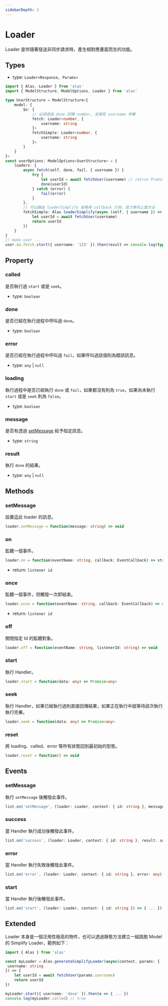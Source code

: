 ```yaml
---
sidebarDepth: 2
---
```


# Loader

Loader 是伴隨著發送非同步請求時，產生相對應畫面而生的功能。

<Cimg text="Loader 是注重非同步執行模式" src="loader.png"></Cimg>

## Types

* type: `Loader<Response, Params>`

```ts
import { Alas, Loader } from 'alas'
import { ModelStructure, ModelOptions, Loader } from 'alas'

type UserStructure = ModelStructure<{
    model: {
        $o: {
            // 必須透過 done 回傳 number, 並接受 username 參數
            fetch: Loader<number, {
                username: string
            }>
            fetchSimple: Loader<number, {
                username: string
            }>
        }
    }
}>
const userOptions: ModelOptions<UserStructure> = {
    loaders: {
        async fetch(self, done, fail, { username }) {
            try {
                let userId = await fetchUser(username) // retrun Promise<number>
                done(userId)
            } catch (error) {
                fail(error)
            }
        },
        // 可以藉由 loaderSimplify 省略掉 callback 行為，效力等同上面方法
        fetchSimple: Alas.loaderSimplify(async (self, { username }) => {
            let userId = await fetchUser(username)
            return userId
        })
    }
}
// make user ...
user.$o.fetch.start({ username: '123' }).then(result => console.log(typeof result)) // number
```

## Property

### called

是否執行過 `start` 或是 `seek`。

* type: `boolean`

### done

是否已經在執行過程中呼叫過 `done`。

* type: `boolean`

### error

是否已經在執行過程中呼叫過 `fail`，如果呼叫過該值則為錯誤訊息。

* type: `any` | `null`

### loading

執行過程中是否已經執行 `done` 或 `fail`，如果都沒有則為 `true`，如果尚未執行 `start` 或是 `seek` 則為 `false`。

* type: `boolean`

### message

是否有透過 [setMessage](#setmessage) 給予指定訊息。

* type: `string`

### result

執行 `done` 的結果。

* type: `any` | `null`

## Methods

### setMessage

設置這此 loader 的訊息。

```ts
loader.setMessage = function(message: string) => void
```

### on

監聽一個事件。

```ts
loader.on = function(eventName: string, callback: EventCallback) => string
```

* return: `listener id`

### once

監聽一個事件，但觸發一次即結束。

```ts
loader.once = function(eventName: string, callback: EventCallback) => string
```

* return: `listener id`

### off

關閉指定 Id 的監聽對象。

```ts
loader.off = function(eventName: string, listenerId: string) => void
```

### start

執行 Handler。

```ts
loader.start = function(data: any) => Promise<any>
```

### seek

執行 Handler，如果已經執行過則直接回傳結果，如果正在執行中就等待該次執行執行完畢。

```ts
loader.seek = function(data: any) => Promise<any>
```

### reset

將 loading、called、error 等所有狀態回到最初始的型態。

```ts
loader.reset = function() => void
```

## Events

### setMessage

執行 `setMessage` 後觸發此事件。

```ts
list.on('setMessage', (loader: Loader, context: { id: string }, message: string) => { ... })
```

### success

當 Handler 執行成功後觸發此事件。

```ts
list.on('success', (loader: Loader, context: { id: string }, result: any) => { ... })
```

### error

當 Handler 執行失敗後觸發此事件。

```ts
list.on('error', (loader: Loader, context: { id: string }, error: any) => { ... })
```

### start

當 Handler 執行後觸發此事件。

```ts
list.on('start', (loader: Loader, context: { id: string }) => { ... })
```

## Extended

Loader 本身是一個泛用性極高的物件，也可以透過靜態方法建立一組跳脫 Model 的 Simplify Loader，範例如下：

```ts
import { Alas } from 'alas'

const myLoader = Alas.generateSimplifyLoader(async(context, params: {
 username: string
}) => {
    let userId = await fetchUser(params.username)
    return userId
})

myLoader.start({ username: 'dave' }).then(e => { ... })
console.log(myLoader.called) // true
```
